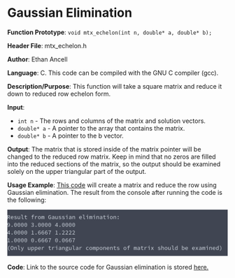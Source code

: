 # Gaussian Elimination
**Function Prototype**: ```void mtx_echelon(int n, double* a, double* b);```

**Header File**: mtx_echelon.h

**Author**: Ethan Ancell

**Language**: C. This code can be compiled with the GNU C compiler (gcc).

**Description/Purpose**: This function will take a square matrix and reduce it
down to reduced row echelon form.

**Input**:
* ```int n``` - The rows and columns of the matrix and solution vectors.
* ```double* a``` - A pointer to the array that contains the matrix.
* ```double* b``` - A pointer to the b vector.

**Output**: The matrix that is stored inside of the matrix pointer will be
changed to the reduced row matrix. Keep in mind that no zeros are filled into
the reduced sections of the matrix, so the output should be examined solely
on the upper triangular part of the output.

**Usage Example**: [This code](../software/matrix/mtx_echelon_example.c) will
create a matrix and reduce the row using Gaussian elimination. The result from
the console after running the code is the following:

![Console Output](images/mtx_echelon.png)

**Code**: Link to the source code for Gaussian elimination is
stored [here.](../shared_library/src/mtx_echelon.c)
